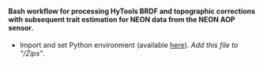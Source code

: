#### Bash workflow for processing HyTools BRDF and topographic corrections with subsequent trait estimation for NEON data from the NEON AOP sensor.

- Import and set Python environment (available [here](https://drive.google.com/file/d/1AbfecwXuuyoBKg3EAHGQyM7Vj58Tjbdy/view?usp=sharing)).  *Add this file to "/Zips"*.
